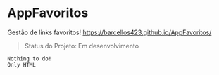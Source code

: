 # AppFavoritos
Gestão de links favoritos!
https://barcellos423.github.io/AppFavoritos/

>Status do Projeto: Em desenvolvimento

```
Nothing to do!
Only HTML
```

